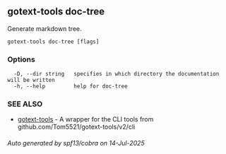 ## gotext-tools doc-tree

Generate markdown tree.

```
gotext-tools doc-tree [flags]
```

### Options

```
  -D, --dir string   specifies in which directory the documentation will be written
  -h, --help         help for doc-tree
```

### SEE ALSO

* [gotext-tools](gotext-tools.md)	 - A wrapper for the CLI tools from github.com/Tom5521/gotext-tools/v2/cli

###### Auto generated by spf13/cobra on 14-Jul-2025
